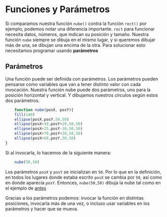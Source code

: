 # Funciones y Parámetros
Si comparamos nuestra función ```nube()``` contra la función ```rect()``` por ejemplo, podemos notar una diferencia importante. ```rect``` para funcionar necesita datos, números, que indican su posición y tamaño. Nuestra función ```nube``` siempre se dibuja en el mismo lugar, y si queremos dibujar más de una, se dibujan una encima de la otra. Para solucionar esto necesitamos programar usando **parámetros**

## Parámetros
Una función puede ser definida con parámetros. Los parámetros pueden pensarse como variables que van a tener distinto valor con cada invocación.
Nuestra función nube puede dos parámetros, uno para la posición horizontal y vertical. Y dibujamos nuestros círculos según estos dos parámetros.

```js
    function nube(posX, posY){
    fill(140)
    ellipse(posX,posY,50,50)
    ellipse(posX+30,posY+20,50,50)
    ellipse(posX+25,posY-10,50,50)
    ellipse(posX+70,posY+20,50,50)
    ellipse(posX+60,posY,50,50)
}
```
Si al invocarla, lo hacemos de la siguiente manera:
```js
    nube(50,50)
```
Los parámetros ```posX``` y ```posY``` se inicializan en ```50```. Por lo que en la definición, en todos los lugares donde estaba escrito ```posX``` se cambia por ```50```, así como en donde aparecía ```posY```. Entonces, ```nube(50,50)``` dibuja la nube tal como en el ejemplo de [antes](./funciones/funciones.md)

Gracias a los parámetros podemos: invocar la función en distintas posiciones, invocarla más de una vez, o incluso usar variables en los parámetros y hacer que se mueva.

